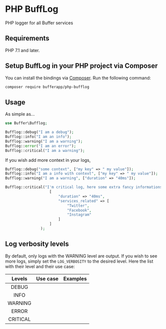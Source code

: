 # PHP BuffLog

PHP logger for all Buffer services


## Requirements

PHP 7.1 and later.

## Setup BuffLog in your PHP project via Composer

You can install the bindings via [Composer](http://getcomposer.org/). Run the following command:

```bash
composer require bufferapp/php-bufflog
```

## Usage
As simple as...

```php
use Buffer\Bufflog;

Bufflog::debug("I am a debug");
Bufflog::info("I am an info");
Bufflog::warning("I am a warning");
Bufflog::error("I am an error");
Bufflog::critical("I am a warning");
```

If you wish add more context in your logs, 
```php
Bufflog::debug("some context", ["my key" => " my value"]);
Bufflog::info("I am a info with context", ["my key" => " my value"]);
Bufflog::warning("I am a warning", ["duration" => "40ms"]);

Bufflog::critical("I'm critical log, here some extra fancy informations",
                    [
                        "duration" => "40ms",
                        "services_related" => [
                            "Twitter",
                            "Facebook",
                            "Instagram"
                        ]
                    ]
                );
```

## Log verbosity levels

By default, only logs with the WARNING level are output. 
If you wish to see more logs, simply set the `LOG_VERBOSITY` to the desired level. Here the list with their level and their use case:

| Levels  | Use case  | Examples  |
|:-:|---|---|
| DEBUG  |   |   |
| INFO |   |   |
| WARNING |   |   |
| ERROR |   |   |
| CRITICAL  |   |   |
